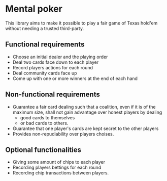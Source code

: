 # Mental poker
This library aims to make it possible to play a fair game of Texas hold'em without needing a trusted third-party.

## Functional requirements
- Choose an initial dealer and the playing order
- Deal two cards face down to each player
- Record players actions for each round
- Deal community cards face up
- Come up with one or more winners at the end of each hand 

## Non-functional requirements
- Guarantee a fair card dealing such that a coalition, even if it is of the maximum size, shall not gain advantage over honest players by dealing
  - good cards to themselves
  - or bad cards to others.
- Guarantee that one player's cards are kept secret to the other players
- Provides non-repudiability over players choises.



## Optional functionalities
- Giving some amount of chips to each player
- Recording players bettings for each round
- Recording chip transactions between players.

